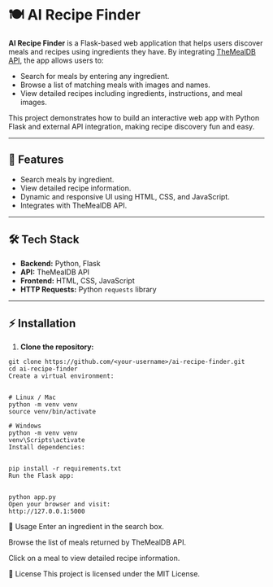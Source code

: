 # 🍽️ AI Recipe Finder

**AI Recipe Finder** is a Flask-based web application that helps users discover meals and recipes using ingredients they have. By integrating [TheMealDB API](https://www.themealdb.com/), the app allows users to:

- Search for meals by entering any ingredient.  
- Browse a list of matching meals with images and names.  
- View detailed recipes including ingredients, instructions, and meal images.  

This project demonstrates how to build an interactive web app with Python Flask and external API integration, making recipe discovery fun and easy.

---

## 🚀 Features

- Search meals by ingredient.  
- View detailed recipe information.  
- Dynamic and responsive UI using HTML, CSS, and JavaScript.  
- Integrates with TheMealDB API.  

---

## 🛠 Tech Stack

- **Backend:** Python, Flask  
- **API:** TheMealDB API  
- **Frontend:** HTML, CSS, JavaScript  
- **HTTP Requests:** Python `requests` library  

---

## ⚡ Installation

1. **Clone the repository:**

```
git clone https://github.com/<your-username>/ai-recipe-finder.git
cd ai-recipe-finder
Create a virtual environment:


# Linux / Mac
python -m venv venv
source venv/bin/activate

# Windows
python -m venv venv
venv\Scripts\activate
Install dependencies:


pip install -r requirements.txt
Run the Flask app:


python app.py
Open your browser and visit:
http://127.0.0.1:5000
```

📝 Usage
Enter an ingredient in the search box.

Browse the list of meals returned by TheMealDB API.

Click on a meal to view detailed recipe information.

📄 License
This project is licensed under the MIT License.

